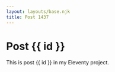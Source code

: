 ```yaml
---
layout: layouts/base.njk
title: Post 1437
---
```


# Post {{ id }}

This is post {{ id }} in my Eleventy project.
